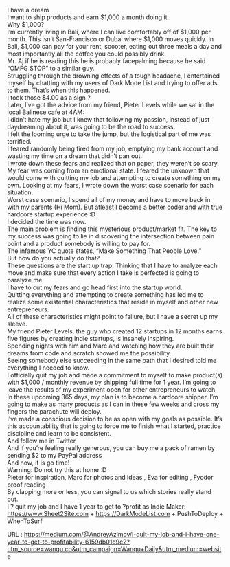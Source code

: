  I have a dream  
    I want to ship products and earn $1,000 a month doing it.  
    Why $1,000?  
    I’m currently living in Bali, where I can live comfortably off of $1,000 per month. This isn’t San-Francisco or Dubai where $1,000 moves quickly. In Bali, $1,000 can pay for your rent, scooter, eating out three meals a day and most importantly all the coffee you could possibly drink.  
    Mr. Aj if he is reading this he is probably facepalming because he said “OMFG STOP” to a similar guy.  
    Struggling through the drowning effects of a tough headache, I entertained myself by chatting with my users of Dark Mode List and trying to offer ads to them. That’s when this happened.  
    I took those $4.00 as a sign ?  
    Later, I’ve got the advice from my friend, Pieter Levels while we sat in the local Balinese cafe at 4AM:  
    I didn’t hate my job but I knew that following my passion, instead of just daydreaming about it, was going to be the road to success.  
    I felt the looming urge to take the jump, but the logistical part of me was terrified.  
    I feared randomly being fired from my job, emptying my bank account and wasting my time on a dream that didn’t pan out.  
    I wrote down these fears and realized that on paper, they weren’t so scary. My fear was coming from an emotional state. I feared the unknown that would come with quitting my job and attempting to create something on my own. Looking at my fears, I wrote down the worst case scenario for each situation.  
    Worst case scenario, I spend all of my money and have to move back in with my parents (Hi Mom). But atleast I become a better coder and with true hardcore startup experience :D  
    I decided the time was now.  
    The main problem is finding this mysterious product/market fit. The key to my success was going to lie in discovering the intersection between pain point and a product somebody is willing to pay for.  
    The infamous YC quote states, “Make Something That People Love.”  
    But how do you actually do that?  
    These questions are the start up trap. Thinking that I have to analyze each move and make sure that every action I take is perfected is going to paralyze me.  
    I have to cut my fears and go head first into the startup world.  
    Quitting everything and attempting to create something has led me to realize some existential characteristics that reside in myself and other new entrepreneurs.  
    All of these characteristics might point to failure, but I have a secret up my sleeve.  
    My friend Pieter Levels, the guy who created 12 startups in 12 months earns five figures by creating indie startups, is insanely inspiring.  
    Spending nights with him and Marc and watching how they are built their dreams from code and scratch showed me the possibility.  
    Seeing somebody else succeeding in the same path that I desired told me everything I needed to know.  
    I officially quit my job and made a commitment to myself to make product(s) with $1,000 / monthly revenue by shipping full time for 1 year. I’m going to leave the results of my experiment open for other entrepreneurs to watch.  
    In these upcoming 365 days, my plan is to become a hardcore shipper. I’m going to make as many products as I can in these few weeks and cross my fingers the parachute will deploy.  
    I’ve made a conscious decision to be as open with my goals as possible. It’s this accountability that is going to force me to finish what I started, practice discipline and learn to be consistent.  
    And follow me in Twitter  
    And if you’re feeling really generous, you can buy me a pack of ramen by sending $2 to my PayPal address  
    And now, it is go time!  
    Warning: Do not try this at home :D  
    Pieter for inspiration, Marc for photos and ideas , Eva for editing , Fyodor proof reading  
    By clapping more or less, you can signal to us which stories really stand out.  
    I ? quit my job and I have 1 year to get to ?profit as Indie Maker: https://www.Sheet2Site.com + https://DarkModeList.com + PushToDeploy + WhenToSurf  
    
  URL : https://medium.com/@AndreyAzimov/i-quit-my-job-and-i-have-one-year-to-get-to-profitability-6159db01d9c2?utm_source=wanqu.co&utm_campaign=Wanqu+Daily&utm_medium=website